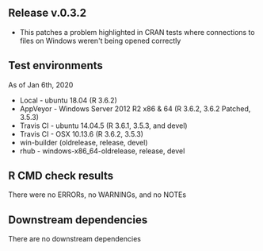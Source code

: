 ## Release v.0.3.2

* This patches a problem highlighted in CRAN tests where connections to files on 
Windows weren't being opened correctly

## Test environments
As of Jan 6th, 2020

* Local - ubuntu 18.04 (R 3.6.2)
* AppVeyor - Windows Server 2012 R2 x86 & 64 (R 3.6.2, 3.6.2 Patched, 3.5.3)
* Travis CI - ubuntu 14.04.5 (R 3.6.1, 3.5.3, and devel)
* Travis CI - OSX 10.13.6 (R 3.6.2,  3.5.3)
* win-builder (oldrelease, release, devel)
* rhub - windows-x86_64-oldrelease, release, devel

## R CMD check results

There were no ERRORs, no WARNINGs, and no NOTEs

## Downstream dependencies

There are no downstream dependencies
